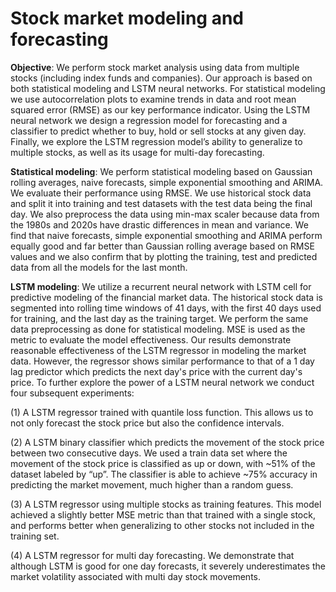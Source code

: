 # Stock market modeling and forecasting

**Objective**: We perform stock market analysis using data from multiple stocks (including index funds and companies). Our approach is based on both statistical modeling and LSTM neural networks. For statistical modeling we use autocorrelation plots to examine trends in data and  root mean squared error (RMSE) as our key performance indicator. Using the LSTM neural network we design a regression model for forecasting and a classifier to predict whether to buy, hold or sell stocks at any given day. Finally, we explore the LSTM regression model’s ability to generalize to multiple stocks, as well as its usage for multi-day forecasting.

**Statistical modeling**: We perform statistical modeling based on Gaussian rolling averages, naive forecasts, simple exponential smoothing and ARIMA. We evaluate their performance using RMSE. We use historical stock data and split it into training and test datasets with the test data being the final day. We also preprocess the data using min-max scaler because data from the 1980s and 2020s have drastic differences in mean and variance. We find that naive forecasts, simple exponential smoothing and ARIMA perform equally good and far better than Gaussian rolling average based on RMSE values and we also confirm that by plotting the training, test and predicted data from all the models for the last month. 

**LSTM modeling**: We utilize a recurrent neural network with LSTM cell for predictive modeling of the financial market data. The historical stock data is segmented into rolling time windows of 41 days, with the first 40 days used for training, and the last day as the training target. We perform the same data preprocessing as done for statistical modeling. MSE is used as the metric to evaluate the model effectiveness. Our results demonstrate reasonable effectiveness of the LSTM regressor in modeling the market data. However, the regressor shows similar performance to that of a 1 day lag predictor which predicts the next day's price with the current day's price. To further explore the power of a LSTM neural network we conduct four subsequent experiments: 

(1) A LSTM regressor trained with quantile loss function. This allows us to not only forecast the stock price but also the confidence intervals. 

(2) A LSTM binary classifier which predicts the movement of the stock price between two consecutive days. We used a train data set where the movement of the stock price is classified as up or down, with ~51% of the dataset labeled by “up”. The classifier is able to achieve ~75% accuracy in predicting the market movement, much higher than a random guess.

(3) A LSTM regressor using multiple stocks as training features. This model achieved a slightly better MSE metric than that trained with a single stock, and performs better when generalizing to other stocks not included in the training set. 

(4) A LSTM regressor for multi day forecasting. We demonstrate that although LSTM is good for one day forecasts, it severely underestimates the market volatility associated with multi day stock movements. 
